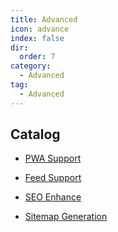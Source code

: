 ```yaml
---
title: Advanced
icon: advance
index: false
dir:
  order: 7
category:
  - Advanced
tag:
  - Advanced
---
```


## Catalog

- [PWA Support](pwa.md)

- [Feed Support](feed.md)

- [SEO Enhance](seo.md)

- [Sitemap Generation](sitemap.md)

